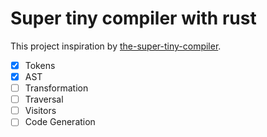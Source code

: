 # Super tiny compiler with rust

This project inspiration by [the-super-tiny-compiler](https://github.com/jamiebuilds/the-super-tiny-compiler).

- [x] Tokens
- [x] AST
- [ ] Transformation
- [ ] Traversal
- [ ] Visitors
- [ ] Code Generation
